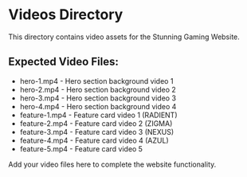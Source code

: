 # Videos Directory

This directory contains video assets for the Stunning Gaming Website.

## Expected Video Files:
- hero-1.mp4 - Hero section background video 1
- hero-2.mp4 - Hero section background video 2  
- hero-3.mp4 - Hero section background video 3
- hero-4.mp4 - Hero section background video 4
- feature-1.mp4 - Feature card video 1 (RADIENT)
- feature-2.mp4 - Feature card video 2 (ZIGMA)
- feature-3.mp4 - Feature card video 3 (NEXUS)
- feature-4.mp4 - Feature card video 4 (AZUL)
- feature-5.mp4 - Feature card video 5

Add your video files here to complete the website functionality.